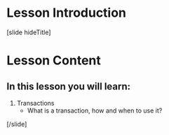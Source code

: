 # Lesson Introduction

[slide hideTitle]

# Lesson Content

## In this lesson you will learn:

 1. Transactions
    - What is a transaction, how and when to use it? 

[/slide]